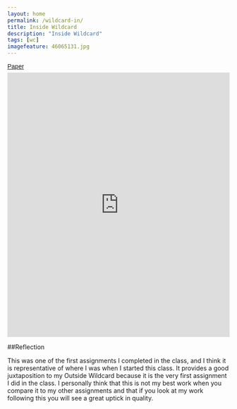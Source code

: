 ```yaml
---
layout: home
permalink: /wildcard-in/
title: Inside Wildcard
description: "Inside Wildcard"
tags: [wc]
imagefeature: 46065131.jpg
---
```

<p  style=" margin: 12px auto 6px auto; font-family: Helvetica,Arial,Sans-serif; font-style: normal; font-variant: normal; font-weight: normal; font-size: 14px; line-height: normal; font-size-adjust: none; font-stretch: normal; -x-system-font: none; display: block;">   <a title="" href="https://www.scribd.com/doc/292991565/"  style="text-decoration: underline;" >Paper</a></p><iframe class="scribd_iframe_embed" src="https://www.scribd.com/embeds/292991565/content?start_page=1&view_mode=scroll&show_recommendations=true" data-auto-height="false" data-aspect-ratio="undefined" scrolling="no" id="doc_87391" width="100%" height="600" frameborder="0"></iframe>

##Reflection

This was one of the first assignments I completed in the class, and I think it is representative of where I was when I started this class. It provides a good juxtaposition to my Outside Wildcard because it is the very first assignment I did in the class. I personally think that this is not my best work when you compare it to my other assignments and that if you look at my work following this you will see a great uptick in quality.